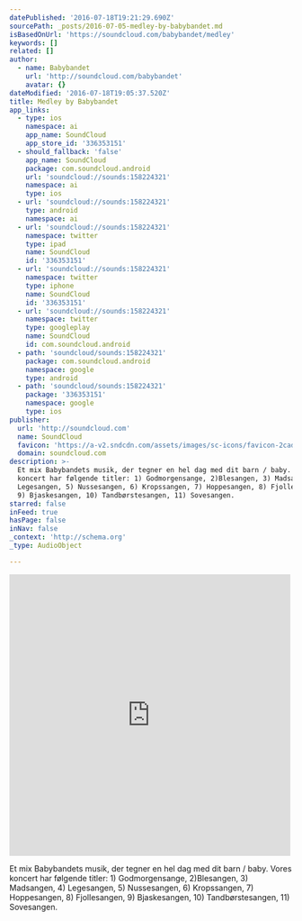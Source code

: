 ```yaml
---
datePublished: '2016-07-18T19:21:29.690Z'
sourcePath: _posts/2016-07-05-medley-by-babybandet.md
isBasedOnUrl: 'https://soundcloud.com/babybandet/medley'
keywords: []
related: []
author:
  - name: Babybandet
    url: 'http://soundcloud.com/babybandet'
    avatar: {}
dateModified: '2016-07-18T19:05:37.520Z'
title: Medley by Babybandet
app_links:
  - type: ios
    namespace: ai
    app_name: SoundCloud
    app_store_id: '336353151'
  - should_fallback: 'false'
    app_name: SoundCloud
    package: com.soundcloud.android
    url: 'soundcloud://sounds:158224321'
    namespace: ai
    type: ios
  - url: 'soundcloud://sounds:158224321'
    type: android
    namespace: ai
  - url: 'soundcloud://sounds:158224321'
    namespace: twitter
    type: ipad
    name: SoundCloud
    id: '336353151'
  - url: 'soundcloud://sounds:158224321'
    namespace: twitter
    type: iphone
    name: SoundCloud
    id: '336353151'
  - url: 'soundcloud://sounds:158224321'
    namespace: twitter
    type: googleplay
    name: SoundCloud
    id: com.soundcloud.android
  - path: 'soundcloud/sounds:158224321'
    package: com.soundcloud.android
    namespace: google
    type: android
  - path: 'soundcloud/sounds:158224321'
    package: '336353151'
    namespace: google
    type: ios
publisher:
  url: 'http://soundcloud.com'
  name: SoundCloud
  favicon: 'https://a-v2.sndcdn.com/assets/images/sc-icons/favicon-2cadd14b.ico'
  domain: soundcloud.com
description: >-
  Et mix Babybandets musik, der tegner en hel dag med dit barn / baby. Vores
  koncert har følgende titler: 1) Godmorgensange, 2)Blesangen, 3) Madsangen, 4)
  Legesangen, 5) Nussesangen, 6) Kropssangen, 7) Hoppesangen, 8) Fjollesangen,
  9) Bjaskesangen, 10) Tandbørstesangen, 11) Sovesangen.
starred: false
inFeed: true
hasPage: false
inNav: false
_context: 'http://schema.org'
_type: AudioObject

---
```

<iframe src="https://cdn.embedly.com/widgets/media.html?src=https%3A%2F%2Fw.soundcloud.com%2Fplayer%2F%3Fvisual%3Dtrue%26url%3Dhttp%253A%252F%252Fapi.soundcloud.com%252Ftracks%252F158224321%26show_artwork%3Dtrue&amp;url=https%3A%2F%2Fsoundcloud.com%2Fbabybandet%2Fmedley&amp;image=http%3A%2F%2Fi1.sndcdn.com%2Fartworks-000084865285-9raitm-t500x500.jpg&amp;key=b7d04c9b404c499eba89ee7072e1c4f7&amp;type=text%2Fhtml&amp;schema=soundcloud" width="500" height="500" scrolling="no" frameborder="0" allowfullscreen="" style=""></iframe>

Et mix Babybandets musik, der tegner en hel dag med dit barn / baby. Vores koncert har følgende titler: 1) Godmorgensange, 2)Blesangen, 3) Madsangen, 4) Legesangen, 5) Nussesangen, 6) Kropssangen, 7) Hoppesangen, 8) Fjollesangen, 9) Bjaskesangen, 10) Tandbørstesangen, 11) Sovesangen.